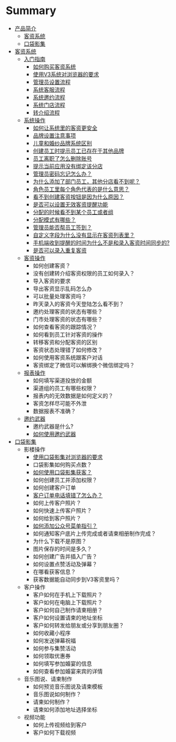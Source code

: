 # Summary

* [产品简介](README.md)
  * [客资系统](ke-zi-xi-tong.md)
  * [口袋影集](kou-dai-ying-ji.md)
* [客资系统](chapter1.md)
  * [入门指南](ru-men-zhi-nan.md)
    * [如何购买客资系统](如何购买客资系统.md)
    * [使用V3系统对浏览器的要求](使用V3系统对浏览器的要求.md)
    * [管理员设置流程](如何购买客资系统.md)
    * [系统客服流程](chapter1/xi-tong-ke-fu-liu-cheng.md)
    * [系统邀约流程](chapter1/xi-tong-yao-yue-liu-cheng.md)
    * [系统门店流程](chapter1/xi-tong-men-dian-liu-cheng.md)
    * [转介绍流程](chapter1/zhuan-jie-shao-liu-cheng.md)
  * [系统操作](www.md)
    * [如何让系统里的客资更安全](www/ru-he-rang-xi-tong-li-de-ke-zi-geng-an-quan.md)
    * [品牌设置注意事项](www/pin-pai-she-zhi-zhu-yi-shi-xiang.md)
    * [儿童和婚纱品牌系统区别](www/er-tong-he-hun-sha-pin-pai-xi-tong-qu-bie.md)
    * [创建员工时提示员工已存在于其他品牌](www/1er-tong-bi-hun-sha-duo-yi-ge-yi-yuan-de-ke-zi-lai-yuan-ff0c-chuang-jian-ke-zi-de-shi-hou-ke-yi-xuan-ze-yi-yuan-wei-ke-zi-lai-yuan-ff0c-qie-zai-ke-zi-biao-ke-shai-xuan-yi-yuan-jin-xing-jian-suo-ff1b-2-chuang-jian-ke-zi-tian-ru-xin-xi-shi-ff0c-hun-sha-shi.md)
    * [员工离职了怎么删除账号](www/yuan-gong-li-zhi-le-zen-yao-shan-chu-zhang-hao.md)
    * [提示当前应用没有绑定该分店](www/ti-shi-dang-qian-ying-yong-mei-you-bang-ding-gai-fen-dian-zen-yao-ban-ff1f.md)
    * [管理员密码忘记怎么办？](www/guan-li-yuan-mi-ma-wang-ji-zen-yao-ban-ff1f.md)
    * [为什么添加了部门员工，其他分店看不到呢？](www/wei-shi-yao-tian-jia-le-bu-men-yuan-gong-ff0c-qi-ta-fen-dian-kan-bu-dao-ni-ff1f.md)
    * [角色员工里每个角色代表的是什么意思？](www/jiao-se-yuan-gong-li-mei-ge-jiao-se-dai-biao-de-shi-shi-yao-yi-si-ff1f.md)
    * [看不到创建客资按钮是因为什么原因？](www/kan-bu-dao-chuang-jian-ke-zi-an-niu-shi-yin-wei-shi-yao-yuan-yin-ff1f.md)
    * [是否可以设置无效客资提醒功能](www/shi-fou-ke-yi-she-zhi-wu-xiao-ke-zi-ti-xing-gong-neng.md)
    * [分配的时候看不到某个员工或者组](www/fen-pei-de-shi-hou-kan-bu-dao-mou-ge-yuan-gong-huo-zhe-zu.md)
    * [分配模式有哪些？](www/fen-pei-mo-shi-you-na-xie-ff1f.md)
    * [管理员能否帮员工签到？](www/guan-li-yuan-neng-fou-bang-yuan-gong-qian-dao-ff1f.md)
    * [自定义字段为什么没有显示在客资列表里？](www/zi-ding-yi-zi-duan-wei-shi-yao-mei-you-xian-shi-zai-ke-zi-lie-biao-li-ff1f.md)
    * [手机端收到提醒的时间为什么不是和录入客资时间同步的?](www/shou-ji-duan-shou-dao-ti-xing-de-shi-jian-wei-shi-yao-bu-shi-he-lu-ru-ke-zi-shi-jian-tong-bu-76843f.md)
    * [是否可以录入重复客资](www/shi-fou-ke-yi-lu-ru-zhong-fu-ke-zi.md)
  * [客资操作](ke-zi-cao-zuo.md)
    * 如何创建客资？
    * 没有创建转介绍客资权限的员工如何录入？
    * 导入客资的要求
    * 导出客资显示乱码怎么办
    * 可以批量处理客资吗？
    * 昨天录入的客资今天登陆怎么看不到？
    * 邀约处理客资的状态有哪些？
    * 门市处理客资的状态有哪些？
    * 如何查看客资的跟踪情况？
    * 如何看到员工针对客资的操作
    * 转移客资和分配客资的区别
    * 客资状态处理错了如何修改？
    * 如何使用客资系统跟客户对话
    * 客资绑定了微信可以解绑换个微信绑定吗？
  * [报表操作](bao-biao-cao-zuo.md)
    * 如何填写渠道投放的金额
    * 渠道组的员工有哪些权限？
    * 报表内的无效数据是如何定义的？
    * 客资怎样尽可能不外泄
    * 数据报表不准确？
  * [邀约武器](yao-yue-wu-qi.md)
    * 邀约武器是什么?
    * [如何使用邀约武器](yao-yue-wu-qi/yao-yue-wu-qi-shi-shi-4e483f.md)
* [口袋影集](kou-dai-ying-ji.md)
  * 影楼操作
    * [使用口袋影集对浏览器的要求](shi-yong-kou-dai-ying-ji-dui-liu-lan-qi-de-yao-qiu.md)
    * 口袋影集如何购买点数？
    * [如何使用口袋影集获客？](ru-he-shi-yong-kou-dai-ying-ji-huo-ke-ff1f.md)
    * 如何创建员工并添加权限？
    * 如何创建客户订单
    * [客户订单电话填错了怎么办？](shi-yong-kou-dai-ying-ji-dui-liu-lan-qi-de-yao-qiu/ke-hu-ding-dan-dian-hua-tian-cuo-le-zen-yao-ban-ff1f.md)
    * 如何上传客户照片？
    * 如何快速上传客户照片？
    * 如何给到客户照片？
    * [如何添加公众号菜单指引？](ru-he-gei-dao-ke-hu-zhao-pian-ff1f.md)
    * 如何通知客户底片上传完成或者请柬相册制作完成？
    * 为什么下载不是原图？
    * 图片保存的时间是多久？
    * 如何创建广告并插入广告？
    * 如何设置点赞活动及弹幕？
    * 在哪看获客信息？
    * 获客数据能自动同步到V3客资里吗？
  * 客户操作
    * 客户如何在手机上下载照片？
    * 客户如何在电脑上下载照片？
    * 客户如何自己制作请柬相册？
    * 客户如何设置请柬的地址坐标
    * 客户如何转发给朋友或分享到朋友圈？
    * 如何收藏小程序
    * 如何发送弹幕祝福
    * 如何参与集赞活动
    * 如何领取优惠券
    * 如何填写参加婚宴的信息
    * 如何查看参加婚宴来宾的详情
  * 音乐图说、请柬制作
    * 如何预览音乐图说及请柬模板
    * 音乐图说如何制作？
    * 请柬如何制作？
    * 请柬如何添加地址选择坐标
  * 视频功能
    * 如何上传视频给到客户
    * 客户如何下载视频

